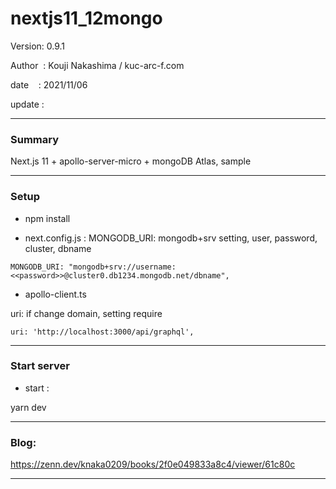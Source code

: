 ﻿# nextjs11_12mongo

 Version: 0.9.1

 Author  : Kouji Nakashima / kuc-arc-f.com

 date    : 2021/11/06

 update  :

***
### Summary

Next.js 11 + apollo-server-micro + mongoDB Atlas, sample

***
### Setup

* npm install

* next.config.js : MONGODB_URI: mongodb+srv setting, user, password, cluster, dbname
```
MONGODB_URI: "mongodb+srv://username:<<password>>@cluster0.db1234.mongodb.net/dbname",
```

* apollo-client.ts

uri: if change domain, setting require
```
uri: 'http://localhost:3000/api/graphql',
```

***
### Start server
* start :

yarn dev

***
### Blog:

https://zenn.dev/knaka0209/books/2f0e049833a8c4/viewer/61c80c

***

